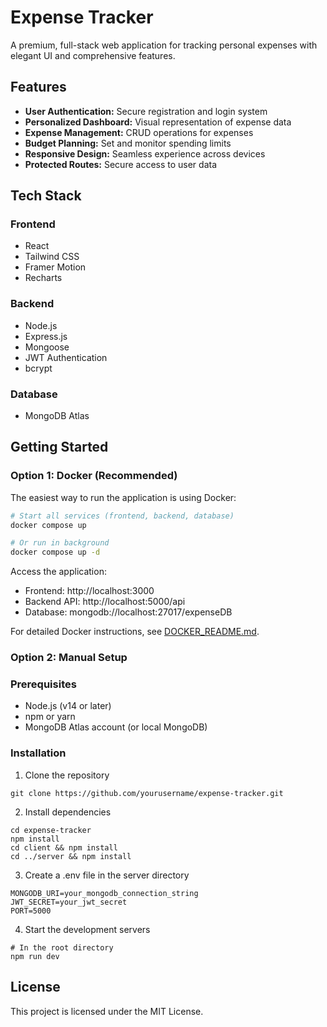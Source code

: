 # Expense Tracker

A premium, full-stack web application for tracking personal expenses with elegant UI and comprehensive features.

## Features

- **User Authentication:** Secure registration and login system
- **Personalized Dashboard:** Visual representation of expense data
- **Expense Management:** CRUD operations for expenses
- **Budget Planning:** Set and monitor spending limits
- **Responsive Design:** Seamless experience across devices
- **Protected Routes:** Secure access to user data

## Tech Stack

### Frontend
- React
- Tailwind CSS
- Framer Motion
- Recharts

### Backend
- Node.js
- Express.js
- Mongoose
- JWT Authentication
- bcrypt

### Database
- MongoDB Atlas

## Getting Started

### Option 1: Docker (Recommended)

The easiest way to run the application is using Docker:

```bash
# Start all services (frontend, backend, database)
docker compose up

# Or run in background
docker compose up -d
```

Access the application:
- Frontend: http://localhost:3000
- Backend API: http://localhost:5000/api
- Database: mongodb://localhost:27017/expenseDB

For detailed Docker instructions, see [DOCKER_README.md](DOCKER_README.md).

### Option 2: Manual Setup

### Prerequisites
- Node.js (v14 or later)
- npm or yarn
- MongoDB Atlas account (or local MongoDB)

### Installation

1. Clone the repository
```
git clone https://github.com/yourusername/expense-tracker.git
```

2. Install dependencies
```
cd expense-tracker
npm install
cd client && npm install
cd ../server && npm install
```

3. Create a .env file in the server directory
```
MONGODB_URI=your_mongodb_connection_string
JWT_SECRET=your_jwt_secret
PORT=5000
```

4. Start the development servers
```
# In the root directory
npm run dev
```

## License

This project is licensed under the MIT License. 
